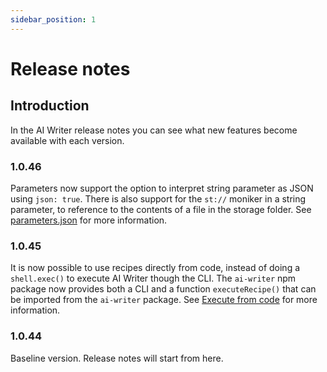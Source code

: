 ```yaml
---
sidebar_position: 1
---
```


# Release notes

## Introduction

In the AI Writer release notes you can see what new features become available with each version.

### 1.0.46

Parameters now support the option to interpret string parameter as JSON using `json: true`. There is also support for the `st://` moniker in a string parameter, to reference to the contents of a file in the storage folder. See [parameters.json](recipes/recipe-ingredients/parameters.json) for more information.
### 1.0.45

It is now possible to use recipes directly from code, instead of doing a `shell.exec()` to execute AI Writer though the CLI. The `ai-writer` npm package now provides both a CLI and a function `executeRecipe()` that can be imported from the `ai-writer` package. See [Execute from code](advanced/executing-a-recipe-from-code) for more information.

### 1.0.44

Baseline version. Release notes will start from here.